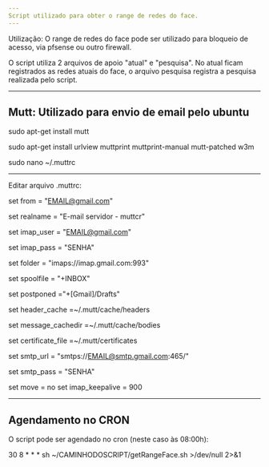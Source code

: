 ```yaml
---
Script utilizado para obter o range de redes do face.
---
```


Utilização: O range de redes do face pode ser utilizado para bloqueio de acesso, via pfsense ou outro firewall.

O script utiliza 2 arquivos de apoio "atual" e "pesquisa". No atual ficam registrados as redes atuais do face, o arquivo pesquisa registra a pesquisa realizada pelo script.

---
Mutt: Utilizado para envio de email pelo ubuntu
---

sudo apt-get install mutt

sudo apt-get install urlview muttprint muttprint-manual mutt-patched w3m

sudo nano ~/.muttrc

---
Editar arquivo .muttrc:

set from = "EMAIL@gmail.com"

set realname = "E-mail servidor - muttcr"

set imap_user = "EMAIL@gmail.com"

set imap_pass = "SENHA"

set folder = "imaps://imap.gmail.com:993"

set spoolfile = "+INBOX"

set postponed ="+[Gmail]/Drafts"

set header_cache =~/.mutt/cache/headers

set message_cachedir =~/.mutt/cache/bodies

set certificate_file =~/.mutt/certificates

set smtp_url = "smtps://EMAIL@smtp.gmail.com:465/"

set smtp_pass = "SENHA"

set move = no set imap_keepalive = 900

---
Agendamento no CRON
---
O script pode ser agendado no cron (neste caso às 08:00h):

30 8 * * * sh ~/CAMINHODOSCRIPT/getRangeFace.sh >/dev/null 2>&1
